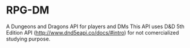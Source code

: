 # RPG-DM
A Dungeons and Dragons API for players and DMs
This API uses D&D 5th Edition API (http://www.dnd5eapi.co/docs/#intro) for not comercialized studying purpose.
